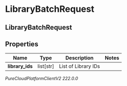 # LibraryBatchRequest

## LibraryBatchRequest

## Properties

|Name | Type | Description | Notes|
|------------ | ------------- | ------------- | -------------|
| **library_ids** | list[str] | List of Library IDs | |



_PureCloudPlatformClientV2 222.0.0_
